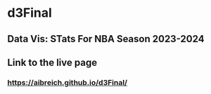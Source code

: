 # d3Final

## Data Vis: STats For NBA Season 2023-2024

## Link to the live page

### https://aibreich.github.io/d3Final/
